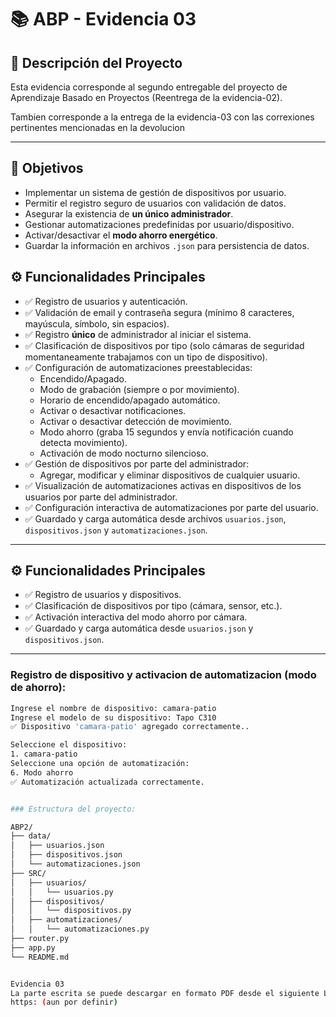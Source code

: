 # 📚 ABP - Evidencia 03

## 📌 Descripción del Proyecto

Esta evidencia corresponde al segundo entregable del proyecto de Aprendizaje Basado en Proyectos (Reentrega de la evidencia-02). 

Tambien corresponde a la entrega de la evidencia-03 con las correxiones pertinentes mencionadas en la devolucion

---
## 🧩 Objetivos

- Implementar un sistema de gestión de dispositivos por usuario.
- Permitir el registro seguro de usuarios con validación de datos.
- Asegurar la existencia de **un único administrador**.
- Gestionar automatizaciones predefinidas por usuario/dispositivo.
- Activar/desactivar el **modo ahorro energético**.
- Guardar la información en archivos `.json` para persistencia de datos.


## ⚙️ Funcionalidades Principales

- ✅ Registro de usuarios y autenticación.
- ✅ Validación de email y contraseña segura (mínimo 8 caracteres, mayúscula, símbolo, sin espacios).
- ✅ Registro **único** de administrador al iniciar el sistema.
- ✅ Clasificación de dispositivos por tipo (solo cámaras de seguridad momentaneamente trabajamos con un tipo de dispositivo).
- ✅ Configuración de automatizaciones preestablecidas:
  - Encendido/Apagado.
  - Modo de grabación (siempre o por movimiento).
  - Horario de encendido/apagado automático.
  - Activar o desactivar notificaciones.
  - Activar o desactivar detección de movimiento.
  - Modo ahorro (graba 15 segundos y envía notificación cuando detecta movimiento).
  - Activación de modo nocturno silencioso.
- ✅ Gestión de dispositivos por parte del administrador:
  - Agregar, modificar y eliminar dispositivos de cualquier usuario.
- ✅ Visualización de automatizaciones activas en dispositivos de los usuarios por parte del administrador.
- ✅ Configuración interactiva de automatizaciones por parte del usuario.
- ✅ Guardado y carga automática desde archivos `usuarios.json`, `dispositivos.json` y `automatizaciones.json`.

---
## ⚙️ Funcionalidades Principales

- ✅ Registro de usuarios y dispositivos.
- ✅ Clasificación de dispositivos por tipo (cámara, sensor, etc.).
- ✅ Activación interactiva del modo ahorro por cámara.
- ✅ Guardado y carga automática desde `usuarios.json` y `dispositivos.json`.

---

### Registro de dispositivo y activacion de automatizacion (modo de ahorro):
```bash
Ingrese el nombre de dispositivo: camara-patio
Ingrese el modelo de su dispositivo: Tapo C310
✅ Dispositivo 'camara-patio' agregado correctamente..

Seleccione el dispositivo:
1. camara-patio
Seleccione una opción de automatización:
6. Modo ahorro
✅ Automatización actualizada correctamente.


### Estructura del proyecto:

ABP2/
├── data/
│   ├── usuarios.json
│   ├── dispositivos.json
│   └── automatizaciones.json
├── SRC/
│   ├── usuarios/
│   │   └── usuarios.py
│   ├── dispositivos/
│   │   └── dispositivos.py
│   ├── automatizaciones/
│   │   └── automatizaciones.py
├── router.py
├── app.py
└── README.md


Evidencia 03
La parte escrita se puede descargar en formato PDF desde el siguiente Link:
https: (aun por definir)
